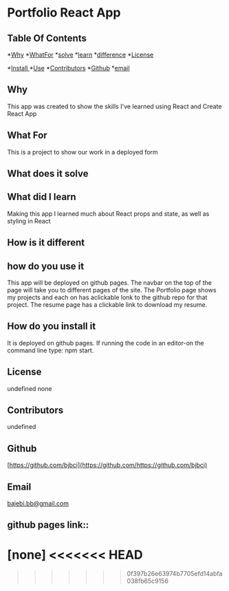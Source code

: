 # Portfolio React App


## Table Of Contents
*[Why](#why)
*[WhatFor](#whatFor)
*[solve](#solve)
*[learn](#learn)
*[difference](#difference)
*[License](#license)

*[Install ](#install )
*[Use](#use)
*[Contributors](#contributors )
*[Github](#Github)
*[email](#email)

## Why
This app was created to show the skills I've learned using React and Create React App
## What For
This is a project to show our work in a deployed form
## What does it solve

## What did I learn
Making this app I learned much about React props and state, as well as styling in React
## How is it different

## how do you use it
This app will be deployed on github pages. The navbar on the top of the page will take you to different pages of the site. The Portfolio page shows my projects and each on has aclickable lonk to the github repo for that project. The resume page has a clickable link to download my resume.
## How do you install it
It is deployed on github pages.  If running the code in an editor-on the command line type: npm start.
## License
undefined
none
## Contributors
undefined
## Github
[https://github.com/bjbci](https://github.com/https://github.com/bjbci)
## Email
[bajebi.bb@gmail.com](emailme@aol.com)
## github pages link::
[none]
<<<<<<< HEAD
=======

>>>>>>> 0f397b26e63974b7705efd14abfa038fb65c9156
